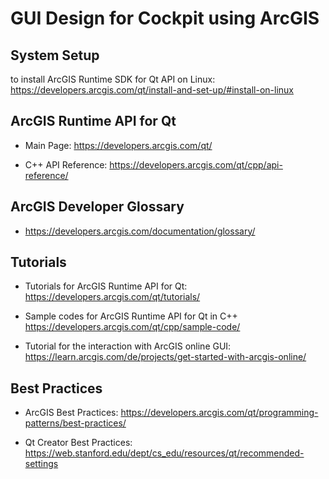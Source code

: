 # GUI Design for Cockpit using ArcGIS

## System Setup

to install ArcGIS Runtime SDK for Qt API on Linux:
https://developers.arcgis.com/qt/install-and-set-up/#install-on-linux

## ArcGIS Runtime API for Qt

* Main Page:
https://developers.arcgis.com/qt/

* C++ API Reference:
https://developers.arcgis.com/qt/cpp/api-reference/

## ArcGIS Developer Glossary

* https://developers.arcgis.com/documentation/glossary/

## Tutorials

* Tutorials for ArcGIS Runtime API for Qt:
https://developers.arcgis.com/qt/tutorials/

* Sample codes for ArcGIS Runtime API for Qt in C++
https://developers.arcgis.com/qt/cpp/sample-code/

* Tutorial for the interaction with ArcGIS online GUI:
https://learn.arcgis.com/de/projects/get-started-with-arcgis-online/

## Best Practices

* ArcGIS Best Practices:
https://developers.arcgis.com/qt/programming-patterns/best-practices/

* Qt Creator Best Practices:
https://web.stanford.edu/dept/cs_edu/resources/qt/recommended-settings
